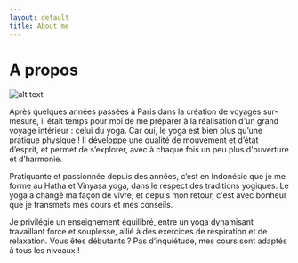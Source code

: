 ```yaml
---
layout: default
title: About me
---
```


# A propos 

![alt text](://cours-bali.jpg "Cours à Bali")

Après quelques années passées à Paris dans la création de voyages sur-mesure, il était temps pour moi de me préparer à la réalisation d'un grand voyage intérieur : celui du yoga. Car oui, le yoga est bien plus qu’une pratique physique ! Il développe une qualité de mouvement et d’état d’esprit, et permet de s’explorer, avec à chaque fois un peu plus d'ouverture et d’harmonie.  

Pratiquante et passionnée depuis des années, c’est en Indonésie que je me forme au Hatha et Vinyasa yoga, dans le respect des traditions yogiques. Le yoga a changé ma façon de vivre, et depuis mon retour, c'est avec bonheur que je transmets mes cours et mes conseils.  

Je privilégie un enseignement équilibré, entre un yoga dynamisant travaillant force et souplesse, allié à des exercices de respiration et de relaxation. Vous êtes débutants ? Pas d’inquiétude, mes cours sont adaptés à tous les niveaux ! 
